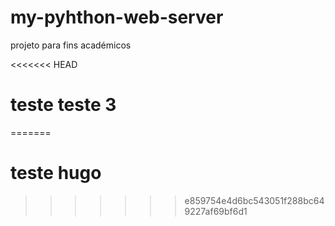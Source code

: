 # my-pyhthon-web-server
projeto para fins académicos

<<<<<<< HEAD
# teste  teste 3
=======
# teste hugo
>>>>>>> e859754e4d6bc543051f288bc649227af69bf6d1
